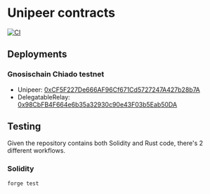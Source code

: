 # Unipeer contracts 

[![CI](https://github.com/unipeer/unipeer/actions/workflows/contracts.yml/badge.svg)](https://github.com/unipeer/unipeer/actions/workflows/contracts.yml)

## Deployments

### Gnosischain Chiado testnet

* Unipeer: [0xCF5F227De666AF96Cf671Cd5727247A427b28b7A](https://blockscout-chiado.gnosistestnet.com/address/0xCF5F227De666AF96Cf671Cd5727247A427b28b7A)
* DelegatableRelay: [0x98CbFB4F664e6b35a32930c90e43F03b5Eab50DA](https://blockscout.chiadochain.net/address/0x98CbFB4F664e6b35a32930c90e43F03b5Eab50DA)

## Testing

Given the repository contains both Solidity and Rust code, there's 2 different
workflows.

### Solidity

```bash
forge test
```
